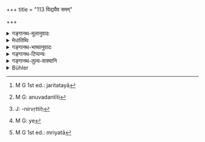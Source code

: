 +++
title = "113 विद्ययैव समम्"

+++

<details><summary>गङ्गानथ-मूलानुवादः</summary>

The expounder of the Veda may rather perish along with his knowledge; hut he should never sow it on barren soil, even in dike distress.—(113)
</details>

<details><summary>मेधातिथिः</summary>

**समं**शब्दः सहार्थे । अप्रतिपादितया स्वदेह एव जर्जरितया[^३३९] युक्तं ब्रह्मवादिनो वेदाध्यायिनो मरणम्, न पुनर् अपात्रे प्रतिपादनम् ।


[^३३९]:
     M G 1st ed.: jaritatayā

- अनेन च ज्ञायते- अध्यापनम् अप्य् अधीतवेदेनावश्यं कर्तव्यम्, न केवलं वृत्त्यर्थम् । नापि वार्यादिदानवत् फलकामस्यैवाधिकारः । तथा च श्रुतिः- "यो हि विद्याम् अधीत्यार्थिने न ब्रूयात् स कार्यहा स्यात् । श्रेयसो द्वारम् अपावृणुयात् । अध्यापयेन् महद् एतद् यशस्यं वाचो ऽधिकारं कवयो वदन्ति । अस्मिन् योगे सर्वम् इदं प्रतिष्ठितम् । य एवं विदुर् अमृता ते भवन्ति" । "स कार्यहा स्यात्" इत्य् अनेनानध्यापने दोषम् अनुवदन्ती[^३४०] श्रुतिर् एवावश्यकर्तव्यतां ज्ञापयति । 


[^३४०]:
     M G: anuvadantīti

- **इरिणे**, पूर्वोक्तप्रयोजनत्रयाभावो यत्र । **आपद्य् अपि हि घोरायां** कष्टायाम् अपि । कष्टा आपदुक्तशिष्याभावः । एतच् चावश्यकर्तव्ये सत्य् उपपद्यते । नित्यत्वे हि मुख्याभावे प्रतिनिधिशिष्योपादानेनाध्यपननिवृत्तिः[^३४१] प्राप्ता । व्रीह्यभाववन् नीवारैः । अतो ऽस्याम् अवस्थायाम् अध्यापनाधिकारनिवृत्तिर् एव । यथोक्तलक्षणातिथ्यभावे ऽतिथिपूजानिवृत्तिः । **वपेद्** इति लक्षणया बीजधर्मेणाध्यपनम् उच्यते । बीजं किल क्षेत्रोप्तं बहुफलं भवत्य् एवं विद्यापि ।


[^३४१]:
     J: -nirvṛttiḥ

- <u>अन्ये</u>[^३४२] तु धनाभावनिमित्ताम् आपदम् आचक्षते । अत्यन्तदुर्गतेनापि नेरिणे वप्तव्येति वरं म्रियताम्[^३४३] । "सर्वत एवात्मानं गोपायेत्" (ग्ध् ९.३४) इति नैष विधिर् अतिक्रान्तो भवति सत्य् अपि तथाविधाध्यापने वृत्त्युपाये । 


[^३४३]:
     M G 1st ed.: mriyatā


[^३४२]:
     M G: ye

- <u>तद् एतद्</u> अयुक्तम् । अर्थदो नैवेरिणम्, पूर्वोक्तानुवादत्वाद् इरिणशब्दस्य । यदि चार्थदो ऽपि न भवति कथम् आपदि तत्र प्रवृत्तिः संभाव्यते, या निषिध्यते ॥ २.११३ ॥
</details>

<details><summary>गङ्गानथ-भाष्यानुवादः</summary>

The term ‘*samam*’ means ‘along with.’

It is better that the ‘*expounder of the Veda*’—the student of the Veda—should die along with his knowledge—unexpounded to any person, and famishing in his own body—than that it should be taught to unfit persons.

From what is here said it follows that one who has studied the Veda should also teach it as a duty, and not merely for making a living; and that it is not only a person desiring a certain result that is entitled to the teaching; just as to the giving of water and such other acts it is not only persons with some motive that arc entitled. Says the Śruti—‘He who, having studied the Science, does not expound it to those who need it, becomes an undoer of what he has done;—one should open the door to welfare; and should teach others; this function of words the poets describe as leading to fame; all this rests in this act; those that know this become immortal.’

When the text calls the man ‘an undoer of what he has done,’ what it means is that the omission of teaching constitutes an offence; and this implies that teaching is something tbat must be done.

‘*On* *barren* *soil*’;—*i.e*., to a person in whose case none of the three purposes are fulfilled.

‘*Even in dire distress*’;—*i.e*., e ven in times of troublous calamity; the ‘distress’ here meant is the absence of properly qualified pupils.

All this would be justified only if teaching were something that must be done.

“Teaching being compulsory, if fully qualified pupils be not available, one might fulfil his duty of teaching by getting hold of substitutes, for qualified pupils; just as in the absence of *Vrīhī* corn, sacrifices are accomplished by means of *Nīvāra* corn.”

(With a view to guard against this, the text has added that) under the said circumstances—when properly qualified pupils are not available, the necessity of performing the work of teaching should cease; just as when a properly qualified guest is not available, the necessity of the duty of ‘honouring the guest’ ceases.

‘*Sow*’;—this term which is directly applicable to the seed, indicates figuratively the work of *teaching*. Just as the seed sown in the field produces a large outturn, so does knowledge also.

Others have explained ‘*distress*’ as standing for ‘want of wealth.’ The sense in this case being that even though the man may be in the worst of conditions, he should not sow in barren soil, he should rather die; and by so doing the man could not be transgressing the injunction that ‘one should protect himself from all dangers,’ even though he could have within his reach the means of livelihood in the shape of teaching unqualified pupils.

This explanation however is not right. The pupils who pay money cannot bo called “barren soil”; the term ‘barren soil’ being only a reference to what has gone in the preceding verses. If the ‘giver of wealth’ also were not a qualified pupil, then how could there be any chance of the teacher undertaking the work of teaching him in times of distress,—which chance is prohibited iu the present verse?—(113)
</details>

<details><summary>गङ्गानथ-टिप्पन्यः</summary>

This also is quoted along with 112 in *Madanapārijāta* (p. 103);—also in
*Vīdhānapārijāta* (p, 523).
</details>

<details><summary>गङ्गानथ-तुल्य-वाक्यानि</summary>

**(Verses 112-113)  
**

See Comparative notes for [Verse 2.112].
</details>

<details><summary>Bühler</summary>

113	Even in times of dire distress a teacher of the Veda should rather die with his knowledge than sow it in barren soil.
</details>
